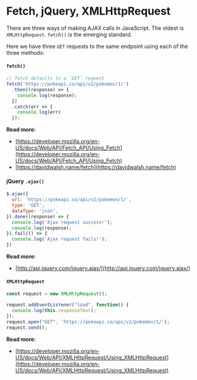 # Fetch, jQuery, XMLHttpRequest

There are three ways of making AJAX calls in JavaScript. The oldest is `XMLHttpRequest`. `fetch()` is the emerging standard.

Here we have three `GET` requests to the same endpoint using each of the three methods:

#### `fetch()`

```js
// fetch defaults to a `GET` request
fetch('https://pokeapi.co/api/v2/pokemon/1/')
  .then((response) => {
    console.log(response);
  })
  .catch(err => {
    console.log(err)
  });
```

**Read more:**

- [https://developer.mozilla.org/en-US/docs/Web/API/Fetch_API/Using_Fetch](https://developer.mozilla.org/en-US/docs/Web/API/Fetch_API/Using_Fetch)
- [https://davidwalsh.name/fetch](https://davidwalsh.name/fetch)


#### jQuery `.ajax()`

```js
$.ajax({
  url: 'https://pokeapi.co/api/v2/pokemon/1/',
  type: 'GET',
  dataType: 'json',
}).done((response) => {
  console.log('Ajax request success!');
  console.log(response);
}).fail(() => {
  console.log('Ajax request fails!');
})
```

**Read more:**

- [http://api.jquery.com/jquery.ajax/](http://api.jquery.com/jquery.ajax/)

#### `XMLHttpRequest`

```js
const request = new XMLHttpRequest();

request.addEventListener("load", function() {
  console.log(this.responseText);
});
request.open("GET", 'https://pokeapi.co/api/v2/pokemon/1/');
request.send();
```

**Read more:**
- [https://developer.mozilla.org/en-US/docs/Web/API/XMLHttpRequest/Using_XMLHttpRequest](https://developer.mozilla.org/en-US/docs/Web/API/XMLHttpRequest/Using_XMLHttpRequest)
